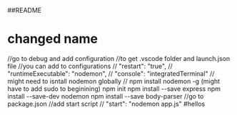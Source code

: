 ##README 
# changed name
//go to debug and add configuration
//to get .vscode folder and launch.json file
//you can add to configurations
// "restart": "true",
// "runtimeExecutable": "nodemon",
// "console": "integratedTerminal"
// might need to isntall nodemon globally
// npm install nodemon -g (might have to add sudo to beginining)
npm init
npm install --save express
npm install --save-dev nodemon
npm install --save body-parser
//go to package.json
//add start script
// "start": "nodemon app.js"
#hellos